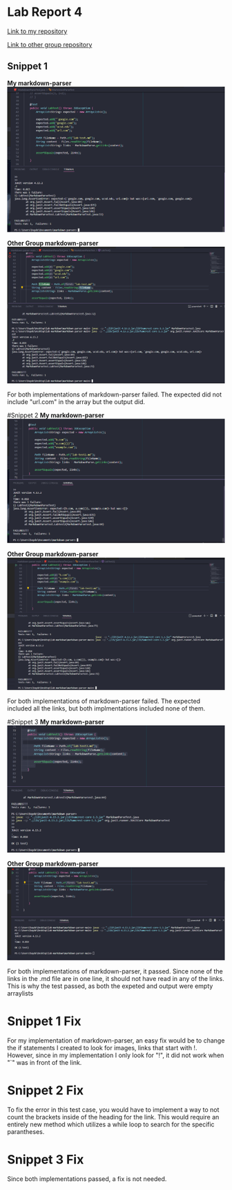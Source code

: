 # Lab Report 4

[Link to my repository](https://github.com/hpdinh/markdown-parser)

[Link to other group repository](https://github.com/ayushs2725/markdown-parser)

## Snippet 1

**My markdown-parser**
![Image](lab-report-test1.PNG)

**Other Group markdown-parser**
![Image](lab-report-grouptest.PNG)

For both implementations of markdown-parser failed. The expected did not include "url.com" in the array but the output did. 

#Snippet 2
**My markdown-parser**
![Image](lab-report-test2.PNG)

**Other Group markdown-parser**
![Image](lab-report-grouptest2.PNG)

For both implementations of markdown-parser failed. The expected included all the links, but both implmentations included none of them.

#Snippet 3
**My markdown-parser**
![Image](lab-report-test3.PNG)

**Other Group markdown-parser**
![Image](lab-report-grouptest3.PNG)

For both implementations of markdown-parser, it passed. Since none of the links in the .md file are in one line, it should not have read in any of the links. This is why the test passed, as both the expeted and output were empty arraylists

# Snippet 1 Fix
For my implementation of markdown-parser, an easy fix would be to change the if statements I created to look for images, links that start with !. However, since in my implementation I only look for "!", it did not work when "`" was in front of the link. 

# Snippet 2 Fix
To fix the error in this test case, you would have to implement a way to not count the brackets inside of the heading for the link. This would require an entirely new method which utilizes a while loop to search for the specific parantheses.

# Snippet 3 Fix
Since both implementations passed, a fix is not needed.

